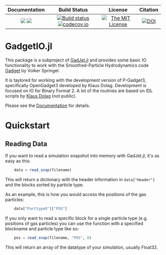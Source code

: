 | **Documentation**                                                 | **Build Status**                                                                                | **License**                                                                                | **Citation**
|:-----------------------------------------------------------------:|:-----------------------------------------------------------------------------------------------:| :-----------------------------------------------------------------------------------------------:|:-----------------------------------------------------------------------------------------------:|
[![](https://img.shields.io/badge/docs-stable-blue.svg)](https://LudwigBoess.github.io/GadgetIO.jl/stable) [![](https://img.shields.io/badge/docs-dev-blue.svg)](https://LudwigBoess.github.io/GadgetIO.jl/dev) | [![Build status](https://github.com/LudwigBoess/GadgetIO.jl/actions/workflows/jlpkgbutler-ci-master-workflow.yml/badge.svg)](https://github.com/LudwigBoess/GadgetIO.jl/actions/workflows/jlpkgbutler-ci-master-workflow.yml) [![codecov.io](https://codecov.io/gh/LudwigBoess/GadgetIO.jl/coverage.svg?branch=master)](https://codecov.io/gh/LudwigBoess/GadgetIO.jl?branch=master) | [![The MIT License](https://img.shields.io/badge/license-MIT-orange.svg)](LICENSE.md) | [![DOI](https://zenodo.org/badge/270966661.svg)](https://zenodo.org/badge/latestdoi/270966661) |


# GadgetIO.jl

This package is a subproject of [GadJet.jl](https://github.com/LudwigBoess/GadJet.jl) and provides some basic IO functionality to work with the Smoothed-Particle Hydrodynamics code [Gadget](https://wwwmpa.mpa-garching.mpg.de/gadget/) by Volker Springel.

It is taylored for working with the development version of P-Gadget3, specifically OpenGadget3 developed by Klaus Dolag. Development is focused on IO for Binary Format 2.
A lot of the routines are based on IDL scripts by [Klaus Dolag](https://www.usm.uni-muenchen.de/~dolag/) (not public).

Please see the [Documentation](https://ludwigboess.github.io/GadgetIO.jl/dev/) for details.

Quickstart
==========

Reading Data
------------

If you want to read a simulation snapshot into memory with GadJet.jl, it's as easy as this:

```julia
    data = read_snap(filename)
```

This will return a dictionary with the header information in `data["Header"]` and the blocks sorted by particle type.

As an example, this is how you would access the positions of the gas particles:

```julia
    data["Parttype0"]["POS"]
```

If you only want to read a specific block for a single particle type (e.g. positions of gas particles) you can use the function with a specified blockname and particle type like so:

```julia
    pos = read_snap(filename, "POS", 0)
```

This will return an array of the datatype of your simulation, usually Float32.
